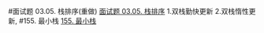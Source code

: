 #面试题 03.05. 栈排序(重做)
[面试题 03.05. 栈排序](https://leetcode-cn.com/problems/sort-of-stacks-lcci/)
1.双栈勤快更新
2.双栈惰性更新,[](https://leetcode-cn.com/problems/sort-of-stacks-lcci/solution/java-shuang-zhan-duo-xing-geng-xin-17ms-9938-by-la/)
#155. 最小栈
[155. 最小栈](https://leetcode-cn.com/problems/min-stack/)
